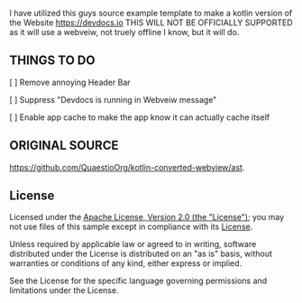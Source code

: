 I have utilized this guys source example template to make a kotlin version of the Website https://devdocs.io
THIS WILL NOT BE OFFICIALLY SUPPORTED as it will use a webveiw, not truely offline I know, but it will do. 

## THINGS TO DO
[ ]	Remove annoying Header Bar

[ ]	Suppress "Devdocs is running in Webveiw message"

[ ]	Enable app cache to make the app know it can actually cache itself


## ORIGINAL SOURCE
https://github.com/QuaestioOrg/kotlin-converted-webview/ast.
## License

Licensed under the [Apache License, Version 2.0 (the "License")](http://www.apache.org/licenses/LICENSE-2.0); you may not use files of this sample except in compliance with its [License](/LICENSE).

Unless required by applicable law or agreed to in writing, software distributed under the License is distributed on an "as is" basis, without warranties or conditions of any kind, either express or implied.

See the License for the specific language governing permissions and limitations under the License.
